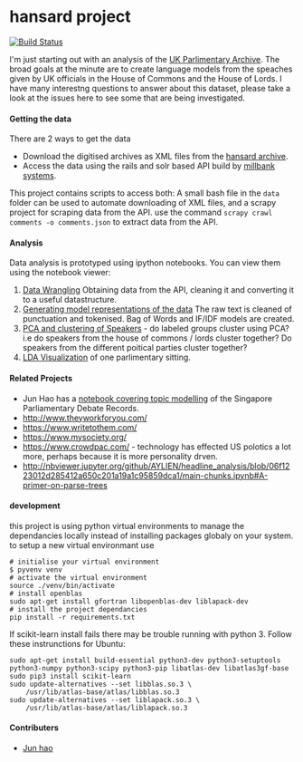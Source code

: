 # hansard project

[![Build Status](https://travis-ci.org/timini/hansard.svg?branch=develop)](https://travis-ci.org/timini/hansard)

I'm just starting out with an analysis of the [UK Parlimentary Archive](http://www.hansard-archive.parliament.uk/). The broad goals at the minute are to create language models from the speaches given by UK officials in the House of Commons and the House of Lords. I have many interestng questions to answer about this dataset, please take a look at the issues here to see some that are being investigated.

#### Getting the data

There are 2 ways to get the data

 - Download the digitised archives as XML files from the [hansard archive](http://www.hansard-archive.parliament.uk/).
 - Access the data using the rails and solr based API build by [millbank systems](http://hansard.millbanksystems.com/).

This project contains scripts to access both: A small bash file in the `data` folder can be used to automate downloading of XML files, and a scrapy project for scraping data from the API. use the command `scrapy crawl comments -o comments.json` to extract data from the API.

#### Analysis

Data analysis is prototyped using ipython notebooks. You can view them using the notebook viewer:

1. [Data Wrangling](http://nbviewer.ipython.org/github/timini/hansard/blob/master/data/01%20API%20Wrangling.ipynb) Obtaining data from the API, cleaning it and converting it to a useful datastructure.
2. [Generating model representations of the data](http://nbviewer.ipython.org/github/timini/hansard/blob/master/data/02%20Data%20cleaning%2C%20vector%20representations.ipynb) The raw text is cleaned of punctuation and tokenised. Bag of Words and IF/IDF models are created.
3. [PCA and clustering of Speakers](http://nbviewer.ipython.org/github/timini/hansard/blob/master/data/03%20PCA%20.ipynb) - do labeled groups cluster using PCA? i.e do speakers from the house of commons / lords cluster together? Do speakers from the different poitical parties cluster together?
4. [LDA Visualization](http://nbviewer.ipython.org/github/timini/hansard/blob/develop/data/LDA%20Topic%20modelling.ipynb) of one parlimentary sitting.

#### Related Projects

 - Jun Hao has a [notebook covering topic modelling](http://hojunhao.github.io/sgparliament/LDA.html) of the Singapore Parliamentary Debate Records.
 - http://www.theyworkforyou.com/
 - https://www.writetothem.com/
 - https://www.mysociety.org/
 - https://www.crowdpac.com/ - technology has effected US polotics a lot more, perhaps because it is more personality drven.
 - http://nbviewer.jupyter.org/github/AYLIEN/headline_analysis/blob/06f1223012d285412a650c201a19a1c95859dca1/main-chunks.ipynb#A-primer-on-parse-trees

#### development

this project is using python virtual environments to manage the dependancies locally instead of installing packages globaly on your system. to setup a new virtual environmant use

```
# initialise your virtual environment
$ pyvenv venv
# activate the virtual environment
source ./venv/bin/activate
# install openblas
sudo apt-get install gfortran libopenblas-dev liblapack-dev
# install the project dependancies
pip install -r requirements.txt
```

If scikit-learn install fails there may be trouble running with python 3.
Follow these instrunctions for Ubuntu:

```
sudo apt-get install build-essential python3-dev python3-setuptools python3-numpy python3-scipy python3-pip libatlas-dev libatlas3gf-base
sudo pip3 install scikit-learn
sudo update-alternatives --set libblas.so.3 \
    /usr/lib/atlas-base/atlas/libblas.so.3
sudo update-alternatives --set liblapack.so.3 \
    /usr/lib/atlas-base/atlas/liblapack.so.3
```

#### Contributers

 - [Jun hao](https://github.com/hojunhao)
